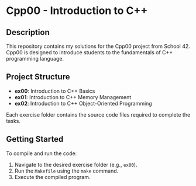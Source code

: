# Cpp00 - Introduction to C++

## Description
This repository contains my solutions for the Cpp00 project from School 42. Cpp00 is designed to introduce students to the fundamentals of C++ programming language.

## Project Structure
- **ex00**: Introduction to C++ Basics
- **ex01**: Introduction to C++ Memory Management
- **ex02**: Introduction to C++ Object-Oriented Programming

Each exercise folder contains the source code files required to complete the tasks.

## Getting Started
To compile and run the code:
1. Navigate to the desired exercise folder (e.g., `ex00`).
2. Run the `Makefile` using the `make` command.
3. Execute the compiled program.
